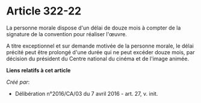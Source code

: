 # Article 322-22

La personne morale dispose d'un délai de douze mois à compter de la signature de la convention pour réaliser l'œuvre.

A titre exceptionnel et sur demande motivée de la personne morale, le délai précité peut être prolongé d'une durée qui ne
peut excéder douze mois, par décision du président du Centre national du cinéma et de l'image animée.

**Liens relatifs à cet article**

_Créé par_:

  - Délibération n°2016/CA/03 du 7 avril 2016 - art. 27, v. init.
